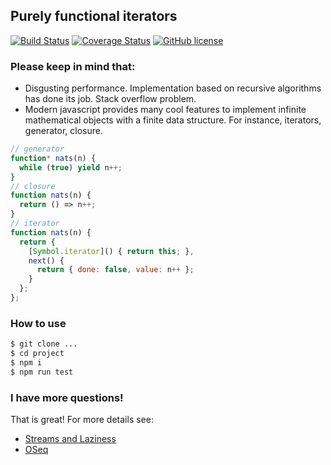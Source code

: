 ## Purely functional iterators

[![Build Status](https://travis-ci.org/mapogolions/sequence.svg?branch=master)](https://travis-ci.org/mapogolions/sequence) [![Coverage Status](https://coveralls.io/repos/github/mapogolions/sequence/badge.svg?branch=master)](https://coveralls.io/github/mapogolions/sequence?branch=master) [![GitHub license](https://img.shields.io/github/license/Naereen/StrapDown.js.svg)](./LICENSE.txt)

### Please keep in mind that:

* Disgusting performance. Implementation based on recursive algorithms has done its job. Stack overflow problem.
* Modern javascript provides many cool features to implement infinite mathematical objects with a finite data structure. For instance, iterators, generator, closure.

```javascript
// generator
function* nats(n) {
  while (true) yield n++;
}
// closure
function nats(n) {
  return () => n++;
}
// iterator
function nats(n) {
  return {
    [Symbol.iterator]() { return this; },
    next() {
      return { done: false, value: n++ };
    } 
  };
};
```

### How to use

```sh
$ git clone ...
$ cd project
$ npm i
$ npm run test
```

### I have more questions!

That is great! For more details see:
  * [Streams and Laziness](https://www.cs.cornell.edu/courses/cs3110/2018sp/l/12-streams/notes.html)
  * [OSeq](https://github.com/c-cube/oseq/tree/master)
